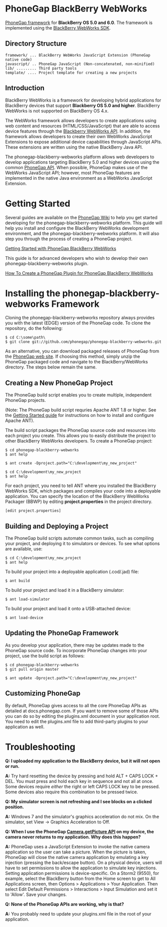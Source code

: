 PhoneGap BlackBerry WebWorks
============================

[PhoneGap framework](http://www.phonegap.com/) for __BlackBerry OS 5.0 and 6.0__. The framework is implemented using the [BlackBerry WebWorks SDK](http://us.blackberry.com/developers/browserdev/widgetsdk.jsp).

Directory Structure
-------------------

    framework/ ... BlackBerry WebWorks JavaScript Extension (PhoneGap native code)
    javascript/ .. PhoneGap JavaScript (Non-concatenated, non-minified)
    lib/ ......... Third party tools
    template/ .... Project template for creating a new projects

Introduction
------------

BlackBerry WebWorks is a framework for developing hybrid applications for BlackBerry devices that support __Blackberry OS 5.0 and higher__.  BlackBerry WebWorks is not supported on BlackBerry OS 4.x.  

The WebWorks framework allows developers to create applications using web content and resources (HTML/CSS/JavaScript) that are able to access device features through the [Blackberry WebWorks API](http://www.blackberry.com/developers/docs/widgetapi/).  In addition, the framework allows developers to create their own WebWorks JavaScript Extensions to expose additional device capabilities through JavaScript APIs.  These extensions are written using the native BlackBerry Java API.

The phonegap-blackberry-webworks platform allows web developers to develop applications targeting BlackBerry 5.0 and higher devices using the common [PhoneGap API](http://docs.phonegap.com).  When possible, PhoneGap makes use of the WebWorks JavaScript API; however, most PhoneGap features are implemented in the native Java environment as a WebWorks JavaScript Extension.


Getting Started
===============

Several guides are available on the [PhoneGap Wiki](http://wiki.phonegap.com) to help you get started developing for the phonegap-blackberry-webworks platform.  This guide will help you install and configure the BlackBerry WebWorks development environment, and the phonegap-blackberry-webworks platform.  It will also step you through the process of creating a PhoneGap project.  

[Getting Started with PhoneGap BlackBerry WebWorks](http://wiki.phonegap.com/w/page/31930982/Getting-Started-with-PhoneGap-BlackBerry-WebWorks)

This guide is for advanced developers who wish to develop their own phonegap-blackberry-webworks plugin.

[How To Create a PhoneGap Plugin for PhoneGap BlackBerry WebWorks](http://wiki.phonegap.com/w/page/35799737/How-To-Create-a-PhoneGap-Plugin-for-BlackBerry-WebWorks)


Installing the phonegap-blackberry-webworks Framework
=====================================================

Cloning the phonegap-blackberry-webworks repository always provides you with the latest (EDGE) version of the PhoneGap code.  To clone the repository, do the following:

    $ cd C:\some\path\
    $ git clone git://github.com/phonegap/phonegap-blackberry-webworks.git

As an alternative, you can download packaged releases of PhoneGap from the [PhoneGap web site](http://phonegap.com).  If choosing this method, simply unzip the PhoneGap packaged code and navigate to the BlackBerry/WebWorks directory.  The steps below remain the same.


Creating a New PhoneGap Project
-------------------------------

The PhoneGap build script enables you to create multiple, independent PhoneGap projects.  

(Note: The PhoneGap build script requries Apache ANT 1.8 or higher.  See the [Getting Started guide](http://wiki.phonegap.com/w/page/31930982/Getting-Started-with-PhoneGap-BlackBerry-WebWorks) for instructions on how to install and configure Apache ANT).  

The build script packages the PhoneGap source code and resources into each project you create.  This allows you to easily distribute the project to other BlackBerry WebWorks developers.  To create a PhoneGap project:

    $ cd phonegap-blackberry-webworks
    $ ant help
    
    $ ant create -Dproject.path="C:\development\my_new_project"
    
    $ cd C:\development\my_new_project
    $ ant help

For each project, you need to tell ANT where you installed the BlackBerry WebWorks SDK, which packages and compiles your code into a deployable application.  You can specify the location of the BlackBerry WebWorks Packager (BBWP) by editing __project.properties__ in the project directory.

    [edit project.properties]

Building and Deploying a Project
--------------------------------

The PhoneGap build scripts automate common tasks, such as compiling your project, and deploying it to simulators or devices.  To see what options are available, use:

    $ cd C:\development\my_new_project
    $ ant help
    
To build your project into a deployable application (.cod/.jad) file:

	$ ant build
	
To build your project and load it in a BlackBerry simulator:

    $ ant load-simulator
    
To build your project and load it onto a USB-attached device:

    $ ant load-device

Updating the PhoneGap Framework
-------------------------------

As you develop your application, there may be updates made to the PhoneGap source code.  To incorporate PhoneGap changes into your project, use the build script as follows:

    $ cd phonegap-blackberry-webworks
    $ git pull origin master

    $ ant update -Dproject.path="C:\development\my_new_project"

Customizing PhoneGap
--------------------

By default, PhoneGap gives access to all the core PhoneGap APIs as detailed at docs.phonegap.com. 
If you want to remove some of those APIs you can do so by editing the plugins.xml document in your 
application root. You need to edit the plugins.xml file to add third-party plugins to your application 
as well.

Troubleshooting
===============

__Q: I uploaded my application to the BlackBerry device, but it will not open or run.__

__A:__ Try hard resetting the device by pressing and hold ALT + CAPS LOCK + DEL. You must press and hold each key in sequence and not all at once.  Some devices require _either_ the right or left CAPS LOCK key to be pressed.  Some devices also require this combination to be pressed twice.

__Q: My simulator screen is not refreshing and I see blocks on a clicked position.__

__A:__ Windows 7 and the simulator's graphics acceleration do not mix. On the simulator, set View -> Graphics Acceleration to Off.

__Q: When I use the PhoneGap [Camera.getPicture API](http://docs.phonegap.com/phonegap_camera_camera.md.html#camera.getPicture) on my device, the camera never returns to my application.  Why does this happen?__

__A:__ PhoneGap uses a JavaScript Extension to invoke the native camera application so the user can take a picture.  When the picture is taken, PhoneGap will close the native camera application by emulating a key injection (pressing the back/escape button).  On a physical device, users will have to set permissions to allow the application to simulate key injections.  Setting application permissions is device-specific.  On a Storm2 (9550), for example, select the BlackBerry button from the Home screen to get to All Applications screen, then Options > Applications > Your Application.  Then select Edit Default Permissions > Interactions > Input Simulation and set it to 'Allow'.  Save your changes.

__Q: None of the PhoneGap APIs are working, why is that?__

__A:__ You probably need to update your plugins.xml file in the root of your application.

